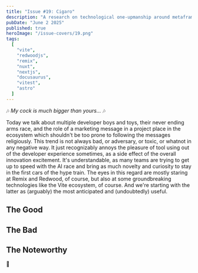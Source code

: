 ```yaml
---
title: "Issue #19: Cigaro"
description: "A research on technological one-upmanship around metaframeworks ecosystem."
pubDate: "June 2 2025"
published: true
heroImage: "/issue-covers/19.png"
tags:
  [
    "vite",
    "redwoodjs",
    "remix",
    "nuxt",
    "nextjs",
    "docusaurus",
    "vitest",
    "astro"
  ]
---
```


🎶 _My cock is much bigger than yours..._ 🎶

Today we talk about multiple developer boys and toys, their never ending arms race, and the role of a marketing message in a project place in the ecosystem which shouldn't be too prone to following the messages religiously. This trend is not always bad, or adversary, or toxic, or whatnot in any negative way. It just recognizably annoys the pleasure of tool using out of the developer experience sometimes, as a side effect of the overall innovation excitement. It's understandable, as many teams are trying to get up to speed with the AI race and bring as much novelty and curiosity to stay in the first cars of the hype train. The eyes in this regard are mostly staring at Remix and Redwood, of course, but also at some groundbreaking technologies like the Vite ecosystem, of course. And we're starting with the latter as (arguably) the most anticipated and (undoubtedly) useful.

## The Good



## The Bad



## The Noteworthy



👋
